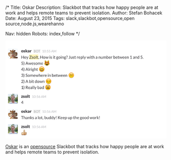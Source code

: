 /*
Title: Oskar
Description: Slackbot that tracks how happy people are at work and helps remote teams to prevent isolation.
Author: Stefan Bohacek
Date: August 23, 2015
Tags: slack,slackbot,opensource,open source,node.js,wearehanno

Nav: hidden
Robots: index,follow
*/

[![](/content/bots/slackbots/images/Oskar.png)](http://oskar.hanno.co/)

[Oskar](http://oskar.hanno.co/) is an [opensource](https://github.com/wearehanno/oskar) Slackbot that tracks how happy people are at work and helps remote teams to prevent isolation.